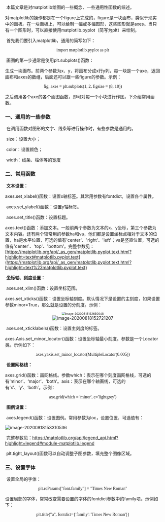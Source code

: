 ​		本篇文章是对matplotlib绘图的一些概念、一些通用性函数的综述。

​		对matplotlib的操作都是在一个figure上完成的，figure是一块画布，类似于现实中的画板。在一块画板上，可以绘制一幅或多幅图形，这些图形就是axes。当只有一个图形时，可以直接使用matplotlib.pyplot（简写为plt）来绘制。

​		首先我们要引入matplotlib，通用的简写如下：

<center><font face="consolas">import matplotlib.pyplot as plt</font></center>

​		画图的第一步通常是使用plt.subplots()函数：

​        生成一块画布。前两个参数为x、y，将画布分成x行y列，每一块是一个axe，返回画布和axes的数组，后面还可以跟一些figure的参数。示例：

<center><font face="consolas">fig, axes = plt.subplots(1, 2, figsize = (8, 10))</font></center>

​		之后调用各个axe的各个画图函数，即可对每一个小块进行作图。下介绍常用函数。

### 一、通用的一些参数

​		在调用函数对图形的文字、线条等进行操作时，有些参数是通用的。

​		size：设置大小；

​		color：设置颜色；

​		width：线条、柱体等的宽度

### 二、常用函数

​		**文本设置：**

​		axes.set_xlabel()函数：设置x轴标签。其常用参数有fontdict，设置各个属性。

​		axes.set_ylabel()函数：设置y轴标签。

​		axes.set_title()函数：设置标题。

​		axes.text()函数：添加文本。一般前两个参数为文本的x、y坐标，第三个参数为文本内容。还有两个较常用的参数ha和va，他们都是设置坐标点相对于文本的位置，ha是水平位置，可选的值有'center'、'right'、'left'；va是竖直位置，可选的值有'center'、'top'、'bottom'。完整参数见：[https://matplotlib.org/api/_as_gen/matplotlib.pyplot.text.html?highlight=text#matplotlib.pyplot.text](https://matplotlib.org/api/_as_gen/matplotlib.pyplot.text.html?highlight=text%23matplotlib.pyplot.text)

​		**坐标轴、刻度设置：**

​		axes.set_xlim()函数：设置坐标范围。

​		axes.set_xticks()函数：设置坐标轴刻度。默认情况下是设置的主刻度，如果设置参数minor=True，那么就是设置的分刻度。示例：

   <div align=center>
       <img src="C:\Users\17852\AppData\Roaming\Typora\typora-user-images\image-20200818152650048.png#" alt="image-20200818152650048" style="zoom:67%;" />
   </div>

<div align=center>
<img src="C:\Users\17852\AppData\Roaming\Typora\typora-user-images\image-20200818152721207.png#" alt="image-20200818152721207" style="zoom:100%;" />
</div>

​		axes.set_xticklabels()函数：设置主刻度的标签。

​		axes.Axis.set_minor_locator()函数：设置坐标轴最小刻度。参数是一个Locator类。示例如下：

<center><font face="consolas">
axes.yaxis.set_minor_locator(MultipleLocator(0.005))</font></center>

​		**设置网格线：**

​		axes.grid()函数：画网格线。参数which：表示在哪个刻度画网格线，可选的有‘minor’、‘major’、‘both’。axis：表示在哪个轴画线，可选的有‘x’、‘y’、‘both’。示例：

<center><font face="consolas">axe.grid(which = 'minor', c='lightgrey')</font></center>

​		**图例设置：**

​		axes.legend()函数：设置图例。常用参数为loc，设置位置，可选值有：

![image-20200818153310536](C:\Users\17852\AppData\Roaming\Typora\typora-user-images\image-20200818153310536.png)

​		完整参数见：https://matplotlib.org/api/legend_api.html?highlight=legend#module-matplotlib.legend

​		plt.tight_layout()函数可以自动调整子图参数，填充整个图像区域。

### 三、设置字体

​		设置全局的字体：

<center><font face="consolas">plt.rcParams["font.family"] = "Times New Roman"</font></center>

​		设置局部的字体，常常改变需要设置的字体的fontdict参数中的family项，示例如下：

<center><font face="consolas">plt.title("a", fontdict={'family': 'Times New Roman'})</font></center>